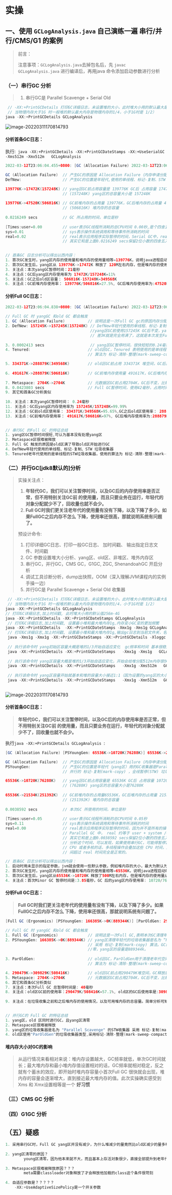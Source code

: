 # 实操

## 一、使用 `GCLogAnalysis.java` 自己演练一遍 串行/并行/CMS/G1 的案例

> 前言：
>
>  注意事项：`GCLogAnalysis.java`去掉包名后，先 `javac  GCLogAnalysis.java` 进行编译后，再用java 命令添加启动参数进行分析

### （一）串行GC 分析

> 1. 串行GC是 Parallel Scavenge + Serial Old

```java
 // -XX:+PrintGCDetails 打印GC详细日志，未设置堆的大小，此时堆大小用的默认最大是4G(物理内存16G)，堆的最小值是256M（物理内存的1/64）
 // 当物理内存大于1G 时一般堆的默认最大内存是物理内存的1/4，小于1G时是 1/2） 
java -XX:+PrintGCDetails GCLogAnalysis 
```

![image-20220311170814793](E:\学习\01_学习笔记\笔记图片\image-20220311170814793.png)

#### 分析首条GC日志：

执行:` java -XX:+PrintGCDetails -XX:+PrintGCDateStamps -XX:+UseSerialGC -Xms512m -Xmx512m   GCLogAnalysis`

```java
2022-03-12T23:06:04.455+0800: [GC (Allocation Failure) 2022-03-12T23:06:04.455+0800: [DefNew: 139776K->17472K(157248K), 0.0216249 secs] 139776K->47520K(506816K), 0.0220683 secs] [Times: user=0.00 sys=0.01, real=0.02 secs]
```

```java
GC (Allocation Failure)  // 产生GC的原因是 Allocation Failure（内存申请分配失败）
DefNew: 			     // 产生GC的位置是年轻代,使用的单线程、标记-复制、STW 垃圾收集器 DefNew。

139776K->17472K(157248K) // yang区GC前占用容量是 139776K GC后 占用容量 17472K 说明GC后释放内存了
						 // (157248K) yang区的总容量大小是 157248K
    
139776K->47520K(506816K) // GC前堆内存的占用量 139776K，GC后堆内存的占用量 47520K，说明释放内存了
                         // (506816K) 堆内存的总容量
    
0.0216249 secs           // GC 所占用的时间，单位是秒 
    
[Times:user=0.00         // user表示GC线程所消耗的总CPU时间 0.00秒,是个四舍五入值
sys=0.01				 // sys表示操作系统调用和等待事件所消耗的时间
real=0.02                // real表示应用程序实际暂停的时间，Serial GC中，real约等于 user+sys。
 						 // 其实它和是上面0.0216249 secs保留2位小数的四舍五入时间的值。 
						 
```

```java
// 首条GC 日志分析可以得出以西内容：
1. 首次GC发生时，yang区内存的使用量和堆内存的使用量相等=139776K，说明java进程启动时此时old区此时是空的 
2. 首次GC发生后，yang区从 139776K->17472K 释放了 120M左右内存，但是堆内存的使用量从 139776K->47520K释放了 92M左右内存说明，部分yang区部分数据晋升到了old区，就是差值的 30M左右这部分。
3. 关注点：本次yangGC暂停时间：21毫秒
4. 关注点：GC后yang区内存使用率为 17472K/157248K=11% 
5. 关注点：GC之后old区容量： 506816K-157248K=349568K    
6. 关注点：GC前堆内存使用率： 139776K/506816K=27.5%, GC后堆内存使用率为:47520K/506816K=9.3%    
```

#### 分析Full GC日志：

```java
2022-03-12T23:06:04.838+0800: [GC (Allocation Failure) 2022-03-12T23:06:04.839+0800: [DefNew: 157245K->157245K(157248K), 0.0002413 secs]2022-03-12T23:06:04.839+0800: [Tenured: 334371K->288879K(349568K), 0.0411367 secs] 491617K->288879K(506816K), [Metaspace: 2704K->2704K(1056768K)], 0.0423803 secs] [Times: user=0.03 sys=0.00, real=0.04 secs]
```

```java
// Full GC 时 yangGC 和old GC 都会触发
1. GC (Allocation Failure)          // 说明这是一次Full GC gc的原因内存分配失败
2. DefNew: 157245K->157245K(157248K) // DefNew年轻代使用的单线程、标记-复制、STW 垃圾收集器
    								 //yang区GC前使用157245K GC后不变，yang区的容量是157248K基本
    								 // 差3K就是完全用满了，这就是本次发生Full GC的原因，
    
3. 0.0002413 secs					 //	yang区GC暂停时间，很快短短的0.24毫秒可认为基本没有处理yang区    
4. Tenured: 						// old区GC，Tenured 表明使用的是单线程的STW垃圾收集器，使用的
								    // 算法为 标记-清除-整理(mark-sweep-compact ) 

5. 334371K->288879K(349568K)    	// old区GC前占用 334371K 堆空间，GC后占用堆内存 288879K old									 // 区的总容量是 349568K
    
6. 491617K->288879K(506816K)   		// GC前堆内存使用量 491617K，GC后堆内存使用量 288879K，GC后堆 									// 内存总容量 506816K
    
7. Metaspace: 2704K->2704K          // 元数据区GC前占用2704K，GC后不变，比较难以释放
8. 0.0423803 secs                   // Full GC暂停时间，使用42毫秒，占用时间很长
9. 其它和首条GC分析类似 
    
10. 关注点：本次yangGC暂停时间： 0.24毫秒
11. 关注点：GC后yang区内存使用率为 157245K/157248K=99.99% 
12. 关注点：GC前old区使用率： 334371K/349568K=95.65%,GC之后old区使用率： 288879K/349568K=82.63%   
13. 关注点：GC前堆内存使用率： 491617K/506816K=97%, GC后堆内存使用率为:288879K/506816K=57%    
    
```

```java
// 串行GC 的Full GC 的特征总结
1. yang区GC暂停时间很短,可认为基本没有处理yang区
2. Metaspace区很难被释放
3. Full GC 触发的原因是old区满了导致old区开始进行GC
4. DefNew年轻代使用的单线程、标记-复制、STW 垃圾收集器
5. Tenured老年代使用的是单线程的STW垃圾收集器，使用的算法为 标记-清除-整理(mark-sweep-compact )     
```

### （二）并行GC[jdk8默认的]分析

> 实操关注点：
>
> 1. **年轻代GC，我们可以关注暂停时间，以及GC后的内存使用率是否正常，但不用特别关注GC前 的使用量，而且只要业务在运行，年轻代的对象分配就少不了，回收量也就不会少。**
> 2. **Full GC时我们更关注老年代的使用量有没有下降，以及下降了多少。如果FullGC之后内存不怎么 下降，使用率还很高，那就说明系统有问题了。**
>
>
>
> 预设计命令:
>
> 1. 打印详细GC日志、打印一般GC日志、 加时间戳、 输出指定日志文件、时间戳
> 2. GC 参数设置堆大小分析、yang区、old区、非堆区、堆外内存区
> 3. 串行GC，并行GC，CMS GC，G1GC, ZGC, ShenandoahGC 开启分析
> 4. 调试工具诊断分析，dump出快照，OOM（深入理解JVM课程内的实例手操一边）
> 5. 并行GC是 Parallel Scavenge + Serial Old 收集器

```java
 // -XX:+PrintGCDetails 打印GC详细日志，未设置堆的大小，此时堆大小用的默认最大是4G(物理内存16G)，堆的最小值是256M（物理内存的1/64）
 // 当物理内存大于1G 时一般堆的默认最大内存是物理内存的1/4，小于1G时是 1/2） 
java -XX:+PrintGCDetails GCLogAnalysis 
// 打印GC详细日志,加上时间戳, 此时堆大小用的默认值256m-4G
java -XX:+PrintGCDetails -XX:+PrintGCDateStamps GCLogAnalysis
 // 打印GC详细日志,加上时间戳, 设置最小堆和最大堆内存1g,内存变小GC变的更加频繁
java -XX:+PrintGCDetails  -XX:+PrintGCDateStamps -Xmx1g -Xms1g GCLogAnalysis    
 // 打印GC详细日志,加上时间戳, 设置最小堆和最大堆内存1g,输出gc日志到当前文件夹，名称叫gc.demo.log
 java -Xms1g -Xmx1g -XX:+PrintGCDateStamps -XX:+PrintGCDetails -Xloggc:gc.demo.log   GCLogAnalysis
     
 // 执行该命令时 yang初始区容量大概是堆的1/3开始自适应变化  gc频率和时间 基本很稳定【好习惯】   
 java -XX:+PrintGCDetails -XX:+PrintGCDateStamps   -Xmx1g -Xms1g   GCLogAnalysis    
 
 // 执行该命令时 yang区容量大概是堆的1/3开始自适应变化，开始会给堆分配512m内存很快就会有一次FullGC，随后,yang和堆的容量都从小往大适应比例1：3（当内存特别大时就不一定是1：3的变化趋势了 Xms512,Xmx4G的情况后期是1:2的趋势），gc时间和频率 小->大->趋于稳定
 java -XX:+PrintGCDetails -XX:+PrintGCDateStamps   -Xmx1g -Xms512m   GCLogAnalysis     
     
 // 执行该命令时 yang区容量开始就基本和堆的容量大小接近1:1（因为设置的yang区的大小是512m,初始时就会给yang区分配接近512m的大小，此时old区还没内容，就会很小，因此堆的总容量和yagn区的容量就接近1:1）,随后堆的容量从小往大适应，yang区大小从大往小适应到稳定，gc次数 低->频繁->稳定；gc时间变化趋势 大->小->稳定。    
 java -XX:+PrintGCDetails -XX:+PrintGCDateStamps   -Xmx1g -Xmn512m   GCLogAnalysis
     
```

![image-20220311170814793](E:\学习\01_学习笔记\笔记图片\image-20220311170814793.png)

#### 分析首条GC日志：

> **年轻代GC，我们可以关注暂停时间，以及GC后的内存使用率是否正常，但不用特别关注GC前 的使用量，而且只要业务在运行，年轻代的对象分配就少不了，回收量也就不会少。**

执行`java -XX:+PrintGCDetails GCLogAnalysis `:

```java
[GC (Allocation Failure) [PSYoungGen: 65536K->10720K(76288K)] 65536K->21534K(251392K), 0.0038592 secs] [Times: user=0.05 sys=0.11, real=0.00 secs]
```

```java
GC (Allocation Failure)  // 产生GC的原因是 Allocation Failure（内存申请分配失败）
PSYoungGen: 			 // 产生GC的位置是年轻代（yang区）用的GC收集器是Parallel Scavenge
						 // 并行的 标记-复制(mark-copy) ，全线暂停(STW) 垃圾收集器

65536K->10720K(76288K)   // yang区GC前占用容量是 65536K GC后 占用容量 10720K 说明GC后释放内存了
						 // (76288K) yang区的总容量大小是76288K
    
65536K->21534K(251392K)  // GC前堆内存的占用量65536K，GC后堆内存的占用量 21534K，说明释放内存了
                         // (251392K) 堆内存的总容量
    
0.0038592 secs           // 本次GC 所使用的时间，单位是秒 
    
[Times:user=0.05         // user表示GC线程所消耗的总CPU时间 0.05秒
sys=0.11				 // sys表示操作系统调用和等待事件所消耗的时间
real=0.00                // real表示应用程序实际暂停的时间，因为并不是所有的操作过程都能全部并行，所以在
                         // Parallel GC 中， real 约等于 user + system /GC线程数 。
 						 // 其实它和是上面0.0038592 secs保留2位小数的四舍五入时间的值，所以展示成0.00
						 // 分析这个时间，可以发现，如果使用串行GC，可能得暂停160毫秒，但并行GC只暂停了   					   // 3.86毫秒，实际上性能是大幅度提升了。
                         // CPU 或者多核的话，多线程操作会叠加这些 CPU 时间，所以看到 user 或 sys 时 
                         // 间超过 real 时间完全是正常的。 
```

```java
// 首条GC 日志分析可以得出以西内容：
1. 启动时用未显示的指定参数，jvm就会使用一些默认参数，例如堆内存的大小，最大为默认为物理内存的1/4，最小为默认物理内存的1/64 我们发现首次执行时堆的容量是 251392K=250M左右，说明JVM 是会进行动态的扩容最大到接近最大堆内存的容量（根据后面的GC日志可以看出来） 自适应参数是-XX:+UseAdaptiveSizePolicy 默认开启。
2. 首次GC发生时，yang区内存的使用量和堆内存的使用量相等=65536K，说明java进程启动时此时old区此时是空的 
3. 首次GC发生后，yang区从65536K->10720K 释放了500M左右内存，但是堆内存的使用量从 65536K->21534K释放了    400M左右内存说明，部分yang区部分数据晋升到了old区，就是差值的100M左右这部分。
4. 关注点：首次Minor GC 暂停时间是:3.85毫秒，GC 后的yang区内存使用率: 10720/76288=14.1%
```

#### 分析Full GC日志：

> **Full GC时我们更关注老年代的使用量有没有下降，以及下降了多少。如果FullGC之后内存不怎么 下降，使用率还很高，那就说明系统有问题了。**

```java
[Full GC (Ergonomics) [PSYoungGen: 166385K->0K(889344K)] [ParOldGen: 290479K->309829K(508416K)] 456865K->309829K(1397760K), [Metaspace: 2704K->2704K(1056768K)], 0.0385150 secs] [Times: user=0.28 sys=0.03, real=0.04 secs]
```

```java
// Full GC 时 yangGC 和old GC 都会触发
1. Full GC (Ergonomics)    			// 说明这是一次Full GC,表明本次GC清理年轻代和老年代
2. PSYoungGen: 166385K->0K(889344K) // yang区清理年轻代的垃圾收集器是名为 “PSYoungGen” 的STW收集器
    								// 采用 标记-复制(mark-copy) 算法。GC前使用166385K GC 后清
    								//零，yang区的容量是889344k。
    
3. ParOldGen: 						// old区GC，ParOldGen用于清理老年代空间的垃圾收集器类型
									// 算法为 标记-清除-整理(mark-sweep-compact) 

4. 290479K->309829K(508416K)    	// old区GC前占用290479K堆空间，GC释放后占用堆内存309829K，old									// 区的总容量是508416K
5. Metaspace: 2704K->2704K          // 元数据区GC前占用2704K，GC后不变，比较难以释放??????原因    
6. 其它和首条GC分析类似
7. 关注点：本次Full GC 总暂停时间是: 40毫秒 
8. 关注点：old区GC前的使用率：290479K/508416K=57.1%, old区的GC后使用率是:309829K/508416K=61.9% 很    明显本次Full GC yang区域晋级过来的比释放的对象占用内存更大，这种情况就需要关注下。  
    
9. 关注点：在垃圾收集之前和之后堆内存的使用情况，以及可用堆内存的总容量。简单分析可知,GC之前堆内存使用率    为:456865K/1397760K=32.6%,GC之后堆内存为:309829K/1397760K=22.1%,虽然此次GC老年代的使用率升高了但    是堆内存的总使用率还是降低的  
       
```

```java
// 并行GC的 Full GC 的特征总结
1. yang区，old 区同时进行GC，且yang区清零
2. Metaspace区很难被释放
3. yang区的垃圾收集器是名为 "Parallel Scavenge" 的STW收集器 采用 标记-复制(mark-copy) 算法
4. old区使用"ParOldGen"的垃圾收集器类型,采用标记-清除-整理(mark-sweep-compact)算法     
```

#### 堆内存大小对GC的影响

> 从运行情况来看相对来说：堆内存设置越大，GC频率就低，单次GC时间就长；最大堆内存和最小堆内存值设置相对的话，GC频率就相对稳定，反之就有个蓄水的效应，即开始时堆内存容量小首次Full GC 很快就会出现，堆内存的容量会逐渐增大，直到接近最大堆内存的值。此次实操确实感受到 Xms 和 Xmx设置相等是一个 **好习惯**

### （三）CMS GC 分析

### （四）G1GC 分析

## （五）疑惑

```java
1. 采用串行GC时，Full GC yang区并没有减少，为什么堆减少的量竟然比old区减少的量多呢？？？
 
2. yang区清零的原因？
        young区清零，因为他本来就不大，而且基本上存活对象很少，直接全部提升到老年代，减少复杂度。
    
3. Metaspace区很难被释放原因？？？
        meta需要classloader对象释放了才会释放他加载的class这个条件很苛刻
    
4. 自适应参数是？？？？？  
    -XX:+UseAdaptiveSizePolicy是一个开关参数
    
```


